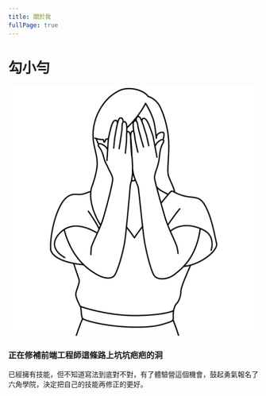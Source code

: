 ```yaml
---
title: 關於我
fullPage: true
---
```


# 勾小勻

![關於勾小勻](/images/about.png)

### 正在修補前端工程師這條路上坑坑疤疤的洞

已經擁有技能，但不知道寫法到底對不對，有了體驗營這個機會，鼓起勇氣報名了六角學院，決定把自己的技能再修正的更好。